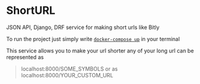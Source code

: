 # ShortURL
JSON API, Django, DRF service for making short urls like Bitly

To run the project just simply write [`docker-compose up`](https://docs.docker.com/compose/) in your terminal

This service allows you to make your url shorter
any of your long url can be represented as
> localhost:8000/SOME_SYMBOLS
or as
> localhost:8000/YOUR_CUSTOM_URL
